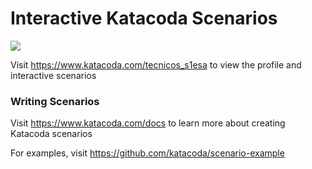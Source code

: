# Interactive Katacoda Scenarios

[![](http://shields.katacoda.com/katacoda/tecnicos_s1esa/count.svg)](https://www.katacoda.com/tecnicos_s1esa "Get your profile on Katacoda.com")

Visit https://www.katacoda.com/tecnicos_s1esa to view the profile and interactive scenarios

### Writing Scenarios
Visit https://www.katacoda.com/docs to learn more about creating Katacoda scenarios

For examples, visit https://github.com/katacoda/scenario-example
